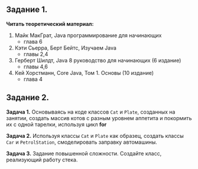 ## Задание 1.

**Читать теоретический материал:**

1. Майк МакГрат, Java программирование для начинающих
   - глава 6
2. Кэти Сьерра, Берт Бейтс, Изучаем Java
   - главы 2,4
3. Герберт Шилдт, Java 8 руководство для начинающих (6 издание)
   - главы 4,6
4. Кей Хорстманн, Core Java, Том 1. Основы (10 издание)
   - глава 4

## Задание 2.

**Задача 1.**
Основываясь на коде классов `Cat` и `Plate`, созданных на занятии, создать массив котов с разным уровнем аппетита и 
покормить их с одной тарелки, используя цикл **for**

**Задача 2.**
Используя классы `Cat` и `Plate` как образец, создать классы `Car` и `PetrolStation`, смоделировать заправку автомашины.

**Задача 3.**
Задание повышенной сложности. Создайте класс, реализующий работу стека.
